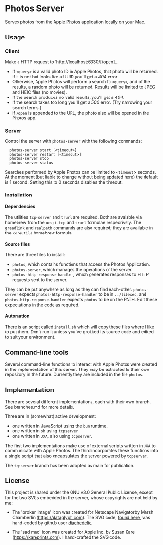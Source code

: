 # Photos Server

Serves photos from the [Apple
Photos](https://apps.apple.com/app/photos/id1584215428) application
locally on your Mac.

## Usage

### Client

Make a HTTP request to `http://localhost:6330/<query>[/open]...

- If `<query>` is a valid photo ID in Apple Photos, that photo will be
  returned. If it is not but looks like a UUID you'll get a _404_ error.
- Otherwise, Apple Photos will perform a search fo `<query>`, and of the
  results, a random photo will be returned. Results will be limited to
  JPEG and HEIC files (no movies).
- If the search produces no valid results, you'll get a _404_.
- If the search takes too long you'll get a _500_ error. (Try narrowing
  your search terms.)
- if `/open` is appended to the URL, the photo also will be opened in
  the Photos app.

### Server

Control the server with `photos-server` with the following commands:

```
  photos-server start [<timeout>]
  photos-server restart [<timeout>]
  photos-server stop
  photos-server status
```

Searches performed by Apple Photos can be limited to `<timeout`>
seconds. At the moment (but liable to change without being updated here)
the default is 1 second. Setting this to 0 seconds disables the timeout.

### Installation

#### Dependencies

The utilities `tcp-server` and `trurl` are required. Both are avaiable
via homebrew from the `ucspi-tcp` and `trurl` formulae respecrively. The
`greadlink` and `realpath` commands are also required; they are
available in the `coreutils` homebrew formula.

#### Source files

There are three files to install:

- `photos`, which contains functions that access the Photos Application.
- `photos-server`, which manages the operations of the server.
- `photos-http-response-handler`, which generates responses to HTTP
  requests sent to the server.

They can be put anywhere as long as they can find each-other. `photos-server` expects `photos-http-response-handler` to be in `../libexec`, and `photos-http-response-handler`
expects `photos` to be on the PATH. Edit these expectations in the code as required.

#### Automation

There is an script called `install.sh` which will copy these files where
I like to put them. Don't run it unless you've grokked its source code
and edited to suit your environment.

## Command-line tools

Several command-line functions to interact with Apple Photos were
created in the implementation of this server. They may be extracted to
their own repository in the future. Currently they are included in the
file `photos`.

## Implementation

There are several different implementations, each with their own branch.
See [branches.md](./VERSIONS) for more details.

Three are in (somewhat) active development:

- one written in JavaScript using the `bun` runtime.
- one written in `sh` using `tcpserver`
- one written in `JXA`, also using `tcpserver`.

The first two implementations make use of external scripts written in
`JXA` to communicate with Apple Photos. The third incorporates these
functions into a single script that also encapsulates the server powered
by `tcpserver`.

The `tcpserver` branch has been adopted as main for publication.

## License

This project is shared under the GNU v3.0 General Public License, except for the two
SVGs embedded in the server, whose copyrights are not held by me:

- The 'broken image' icon was created for Netscape Navigatorby Marsh Chamberlin (<https://dataglyph.com>). The SVG code, [found here](https://gist.github.com/diachedelic/cbb7fdd2271afa52435b7d4185e6a4ad), was hand-coded by github user [diachedelic](https://gist.github.com/diachedelic).

- The 'sad mac' icon was created for Apple Inc. by Susan Kare (<https://kareprints.com>). I hand-crafted the SVG code.
